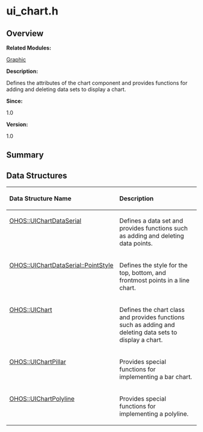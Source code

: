 # ui\_chart.h<a name="ZH-CN_TOPIC_0000001054799583"></a>

## **Overview**<a name="section357810188093528"></a>

**Related Modules:**

[Graphic](Graphic.md)

**Description:**

Defines the attributes of the chart component and provides functions for adding and deleting data sets to display a chart. 

**Since:**

1.0

**Version:**

1.0

## **Summary**<a name="section1259008348093528"></a>

## Data Structures<a name="nested-classes"></a>

<a name="table702183974093528"></a>
<table><thead align="left"><tr id="row1732299754093528"><th class="cellrowborder" valign="top" width="50%" id="mcps1.1.3.1.1"><p id="p1497383133093528"><a name="p1497383133093528"></a><a name="p1497383133093528"></a>Data Structure Name</p>
</th>
<th class="cellrowborder" valign="top" width="50%" id="mcps1.1.3.1.2"><p id="p1188001616093528"><a name="p1188001616093528"></a><a name="p1188001616093528"></a>Description</p>
</th>
</tr>
</thead>
<tbody><tr id="row138293660093528"><td class="cellrowborder" valign="top" width="50%" headers="mcps1.1.3.1.1 "><p id="p1008867359093528"><a name="p1008867359093528"></a><a name="p1008867359093528"></a><a href="OHOS-UIChartDataSerial.md">OHOS::UIChartDataSerial</a></p>
</td>
<td class="cellrowborder" valign="top" width="50%" headers="mcps1.1.3.1.2 "><p id="p741360939093528"><a name="p741360939093528"></a><a name="p741360939093528"></a>Defines a data set and provides functions such as adding and deleting data points. </p>
</td>
</tr>
<tr id="row247112881093528"><td class="cellrowborder" valign="top" width="50%" headers="mcps1.1.3.1.1 "><p id="p1388306693093528"><a name="p1388306693093528"></a><a name="p1388306693093528"></a><a href="OHOS-UIChartDataSerial-PointStyle.md">OHOS::UIChartDataSerial::PointStyle</a></p>
</td>
<td class="cellrowborder" valign="top" width="50%" headers="mcps1.1.3.1.2 "><p id="p367214964093528"><a name="p367214964093528"></a><a name="p367214964093528"></a>Defines the style for the top, bottom, and frontmost points in a line chart. </p>
</td>
</tr>
<tr id="row1805474262093528"><td class="cellrowborder" valign="top" width="50%" headers="mcps1.1.3.1.1 "><p id="p364376653093528"><a name="p364376653093528"></a><a name="p364376653093528"></a><a href="OHOS-UIChart.md">OHOS::UIChart</a></p>
</td>
<td class="cellrowborder" valign="top" width="50%" headers="mcps1.1.3.1.2 "><p id="p968969440093528"><a name="p968969440093528"></a><a name="p968969440093528"></a>Defines the chart class and provides functions such as adding and deleting data sets to display a chart. </p>
</td>
</tr>
<tr id="row769197887093528"><td class="cellrowborder" valign="top" width="50%" headers="mcps1.1.3.1.1 "><p id="p2053907544093528"><a name="p2053907544093528"></a><a name="p2053907544093528"></a><a href="OHOS-UIChartPillar.md">OHOS::UIChartPillar</a></p>
</td>
<td class="cellrowborder" valign="top" width="50%" headers="mcps1.1.3.1.2 "><p id="p1177596063093528"><a name="p1177596063093528"></a><a name="p1177596063093528"></a>Provides special functions for implementing a bar chart. </p>
</td>
</tr>
<tr id="row196725562093528"><td class="cellrowborder" valign="top" width="50%" headers="mcps1.1.3.1.1 "><p id="p1037187368093528"><a name="p1037187368093528"></a><a name="p1037187368093528"></a><a href="OHOS-UIChartPolyline.md">OHOS::UIChartPolyline</a></p>
</td>
<td class="cellrowborder" valign="top" width="50%" headers="mcps1.1.3.1.2 "><p id="p433727353093528"><a name="p433727353093528"></a><a name="p433727353093528"></a>Provides special functions for implementing a polyline. </p>
</td>
</tr>
</tbody>
</table>

